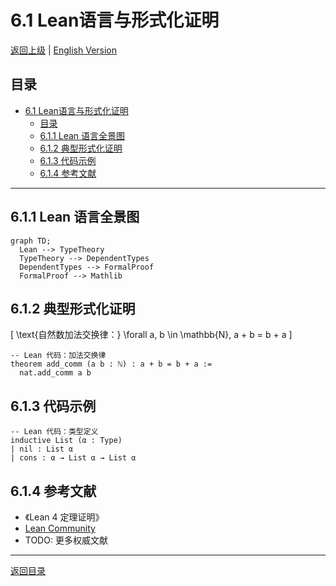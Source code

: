# 6.1 Lean语言与形式化证明

[返回上级](../6-编程语言与实现.md) | [English Version](../6-programming-languages-and-implementation/6.1-lean-language-and-formal-proof.md)

## 目录

- [6.1 Lean语言与形式化证明](#61-lean语言与形式化证明)
  - [目录](#目录)
  - [6.1.1 Lean 语言全景图](#611-lean-语言全景图)
  - [6.1.2 典型形式化证明](#612-典型形式化证明)
  - [6.1.3 代码示例](#613-代码示例)
  - [6.1.4 参考文献](#614-参考文献)

---

## 6.1.1 Lean 语言全景图

```mermaid
graph TD;
  Lean --> TypeTheory
  TypeTheory --> DependentTypes
  DependentTypes --> FormalProof
  FormalProof --> Mathlib
```

## 6.1.2 典型形式化证明

\[
\text{自然数加法交换律：} \forall a, b \in \mathbb{N}, a + b = b + a
\]

```lean
-- Lean 代码：加法交换律
theorem add_comm (a b : ℕ) : a + b = b + a :=
  nat.add_comm a b
```

## 6.1.3 代码示例

```lean
-- Lean 代码：类型定义
inductive List (α : Type)
| nil : List α
| cons : α → List α → List α
```

## 6.1.4 参考文献

- 《Lean 4 定理证明》
- [Lean Community](https://leanprover-community.github.io/)
- TODO: 更多权威文献

---

[返回目录](../0-总览与导航/0.1-全局主题树形目录.md)
